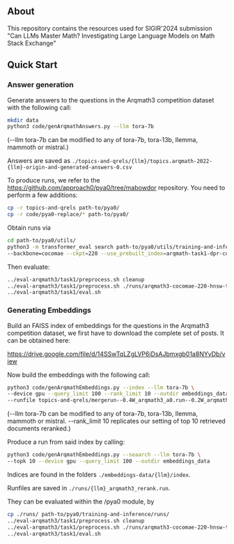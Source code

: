 ## About
This repository contains the resources used for SIGIR'2024 submission "Can LLMs Master Math? Investigating Large Language Models on Math Stack Exchange"

## Quick Start
### Answer generation
Generate answers to the questions in the Arqmath3 competition dataset with the following call:
```sh
mkdir data
python3 code/genArqmathAnswers.py --llm tora-7b
```

(--llm tora-7b can be modified to any of tora-7b, tora-13b, llemma, mammoth or mistral.)

Answers are saved as `./topics-and-qrels/{llm}/topics.arqmath-2022-{llm}-origin-and-generated-answers-0.csv`

To produce runs, we refer to the https://github.com/approach0/pya0/tree/mabowdor repository. You need to perform a few additions: 

```sh
cp -r topics-and-qrels path-to/pya0/
cp -r code/pya0-replace/* path-to/pya0/
```

Obtain runs via 

```sh
cd path-to/pya0/utils/
python3 -m transformer_eval search path-to/pya0/utils/training-and-inference/inference.ini search__tora_7b_generated_single_vec \
--backbone=cocomae --ckpt=220 --use_prebuilt_index=arqmath-task1-dpr-cocomae-220
```

Then evaluate:
```sh
../eval-arqmath3/task1/preprocess.sh cleanup
../eval-arqmath3/task1/preprocess.sh ./runs/arqmath3-cocomae-220-hnsw-top1000.run
../eval-arqmath3/task1/eval.sh
```

### Generating Embeddings

Build an FAISS index of embeddings for the questions in the Arqmath3 competition dataset, we first have to download the complete set of posts. It can be obtained here:

https://drive.google.com/file/d/14SSwTqLZgLVP6iDsAJbmxgb01a8NYyDb/view

Now build the embeddings with the following call:

```sh
python3 code/genArqmathEmbeddings.py --index --llm tora-7b \
--device gpu --query_limit 100 --rank_limit 10 --outdir embeddings_data --corpus Posts.V1.3.xml \ 
--runfile topics-and-qrels/mergerun--0.4W_arqmath3_a0.run--0.2W_arqmath3-SPLADE-nomath-cocomae-2-2-0-top1000.run--0.4W_arqmath3-cocomae-220-top1000.run
```
(--llm tora-7b can be modified to any of tora-7b, tora-13b, llemma, mammoth or mistral. --rank_limit 10 replicates our setting of top 10 retrieved documents reranked.)

Produce a run from said index by calling:

```sh
python3 code/genArqmathEmbeddings.py --seaarch --llm tora-7b \
--topk 10 --device gpu --query_limit 100 --outdir embeddings_data
```

Indices are found in the folders `./embeddings-data/{llm}/index`.

Runfiles are saved in `./runs/{llm}_arqmath3_rerank.run`.

They can be evaluated within the /pya0 module, by 
```sh
cp ./runs/ path-to/pya0/training-and-inference/runs/
../eval-arqmath3/task1/preprocess.sh cleanup
../eval-arqmath3/task1/preprocess.sh ./runs/arqmath3-cocomae-220-hnsw-top1000.run
../eval-arqmath3/task1/eval.sh
```

